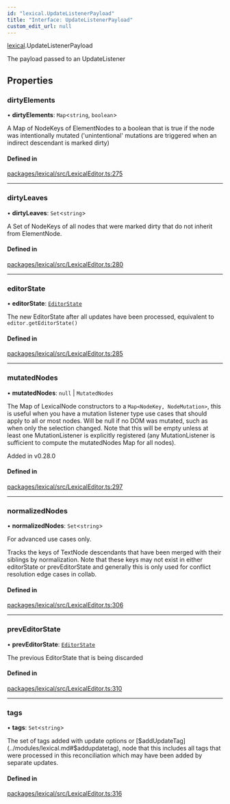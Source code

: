 ```yaml
---
id: "lexical.UpdateListenerPayload"
title: "Interface: UpdateListenerPayload"
custom_edit_url: null
---
```


[lexical](../modules/lexical.md).UpdateListenerPayload

The payload passed to an UpdateListener

## Properties

### dirtyElements

• **dirtyElements**: `Map`\<`string`, `boolean`\>

A Map of NodeKeys of ElementNodes to a boolean that is true
if the node was intentionally mutated ('unintentional' mutations
are triggered when an indirect descendant is marked dirty)

#### Defined in

[packages/lexical/src/LexicalEditor.ts:275](https://github.com/QubitPi/lexical/tree/main/packages/lexical/src/LexicalEditor.ts#L275)

___

### dirtyLeaves

• **dirtyLeaves**: `Set`\<`string`\>

A Set of NodeKeys of all nodes that were marked dirty that
do not inherit from ElementNode.

#### Defined in

[packages/lexical/src/LexicalEditor.ts:280](https://github.com/QubitPi/lexical/tree/main/packages/lexical/src/LexicalEditor.ts#L280)

___

### editorState

• **editorState**: [`EditorState`](../classes/lexical.EditorState.md)

The new EditorState after all updates have been processed,
equivalent to `editor.getEditorState()`

#### Defined in

[packages/lexical/src/LexicalEditor.ts:285](https://github.com/QubitPi/lexical/tree/main/packages/lexical/src/LexicalEditor.ts#L285)

___

### mutatedNodes

• **mutatedNodes**: ``null`` \| `MutatedNodes`

The Map of LexicalNode constructors to a `Map<NodeKey, NodeMutation>`,
this is useful when you have a mutation listener type use cases that
should apply to all or most nodes. Will be null if no DOM was mutated,
such as when only the selection changed. Note that this will be empty
unless at least one MutationListener is explicitly registered
(any MutationListener is sufficient to compute the mutatedNodes Map
for all nodes).

Added in v0.28.0

#### Defined in

[packages/lexical/src/LexicalEditor.ts:297](https://github.com/QubitPi/lexical/tree/main/packages/lexical/src/LexicalEditor.ts#L297)

___

### normalizedNodes

• **normalizedNodes**: `Set`\<`string`\>

For advanced use cases only.

Tracks the keys of TextNode descendants that have been merged
with their siblings by normalization. Note that these keys may
not exist in either editorState or prevEditorState and generally
this is only used for conflict resolution edge cases in collab.

#### Defined in

[packages/lexical/src/LexicalEditor.ts:306](https://github.com/QubitPi/lexical/tree/main/packages/lexical/src/LexicalEditor.ts#L306)

___

### prevEditorState

• **prevEditorState**: [`EditorState`](../classes/lexical.EditorState.md)

The previous EditorState that is being discarded

#### Defined in

[packages/lexical/src/LexicalEditor.ts:310](https://github.com/QubitPi/lexical/tree/main/packages/lexical/src/LexicalEditor.ts#L310)

___

### tags

• **tags**: `Set`\<`string`\>

The set of tags added with update options or [$addUpdateTag](../modules/lexical.md#$addupdatetag),
node that this includes all tags that were processed in this
reconciliation which may have been added by separate updates.

#### Defined in

[packages/lexical/src/LexicalEditor.ts:316](https://github.com/QubitPi/lexical/tree/main/packages/lexical/src/LexicalEditor.ts#L316)
